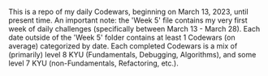 This is a repo of my daily Codewars, beginning on March 13, 2023, until present time. An important note: the 'Week 5' file contains my very first week of daily challenges (specifically between March 13 - March 28). Each date outside of the 'Week 5' folder contains at least 1 Codewars (on average) categorized by date. Each completed Codewars is a mix of (primarily) level 8 KYU (Fundamentals, Debugging, Algorithms), and some level 7 KYU (non-Fundamentals, Refactoring, etc.).